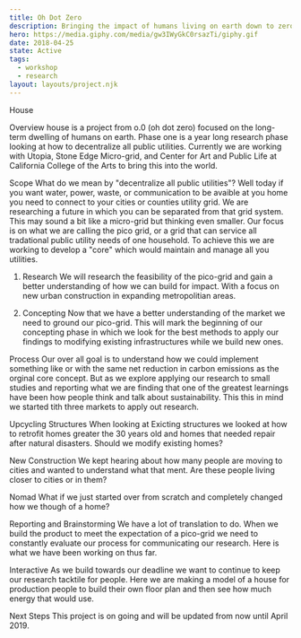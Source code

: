 ```yaml
---
title: Oh Dot Zero
description: Bringing the impact of humans living on earth down to zero. Though long term technology research.
hero: https://media.giphy.com/media/gw3IWyGkC0rsazTi/giphy.gif
date: 2018-04-25
state: Active
tags:
  - workshop
  - research
layout: layouts/project.njk
---
```


House

Overview
house is a project from o.0 (oh dot zero) focused on the long-term dwelling of humans on earth. Phase one is a year long research phase looking at how to decentralize all public utilities. Currently we are working with Utopia, Stone Edge Micro-grid, and Center for Art and Public Life at California College of the Arts to bring this into the world.

Scope
What do we mean by "decentralize all public utilities"? Well today if you want water, power, waste, or communication to be avaible at you home you need to connect to your cities or counties utility grid. We are researching a future in which you can be separated from that grid system. This may sound a bit like a micro-grid but thinking even smaller. Our focus is on what we are calling the pico grid, or a grid that can service all tradational public utility needs of one household. To achieve this we are working to develop a "core" which would maintain and manage all you utilities.

1.  Research
    We will research the feasibility of the pico-grid and gain a better understanding of how we can build for impact. With a focus on new urban construction in expanding metropolitian areas.

2.  Concepting
    Now that we have a better understanding of the market we need to ground our pico-grid. This will mark the beginning of our concepting phase in which we look for the best methods to apply our findings to modifying existing infrastructures while we build new ones.

Process
Our over all goal is to understand how we could implement something like or with the same net reduction in carbon emissions as the orginal core concept. But as we explore applying our research to small studies and reporting what we are finding that one of the greatest learnings have been how people think and talk about sustainability. This this in mind we started tith three markets to apply out research.

Upcycling Structures
When looking at Exicting structures we looked at how to retrofit homes greater the 30 years old and homes that needed repair after natural disasters. Should we modify existing homes?

New Construction
We kept hearing about how many people are moving to cities and wanted to understand what that ment. Are these people living closer to cities or in them?

Nomad
What if we just started over from scratch and completely changed how we though of a home?

Reporting and Brainstorming
We have a lot of translation to do. When we build the product to meet the expectation of a pico-grid we need to constantly evaluate our process for communicating our research. Here is what we have been working on thus far.

Interactive
As we build towards our deadline we want to continue to keep our research tacktile for people. Here we are making a model of a house for production people to build their own floor plan and then see how much energy that would use.

Next Steps
This project is on going and will be updated from now until April 2019.
